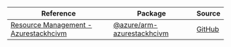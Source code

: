 | Reference | Package | Source |
|---|---|---|
|[Resource Management - Azurestackhcivm](arm-azurestackhcivm-readme.md)|[@azure/arm-azurestackhcivm](https://www.npmjs.com/package/@azure/arm-azurestackhcivm)|[GitHub](https://github.com/Azure/azure-sdk-for-js/blob/main/sdk/azurestackhcivm/arm-azurestackhcivm)|
